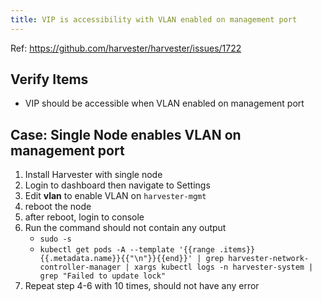```yaml
---
title: VIP is accessibility with VLAN enabled on management port
---
```

Ref: https://github.com/harvester/harvester/issues/1722

## Verify Items
  - VIP should be accessible when VLAN enabled on management port

## Case: Single Node enables VLAN on management port
1. Install Harvester with single node
1. Login to dashboard then navigate to Settings
1. Edit **vlan** to enable VLAN on `harvester-mgmt`
1. reboot the node
1. after reboot, login to console
1. Run the command should not contain any output
    - `sudo -s`
    - `kubectl get pods -A --template '{{range .items}}{{.metadata.name}}{{"\n"}}{{end}}' | grep harvester-network-controller-manager | xargs kubectl logs -n harvester-system | grep "Failed to update lock"`
1. Repeat step 4-6 with 10 times, should not have any error
